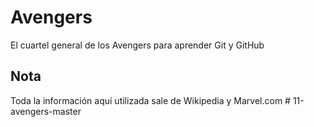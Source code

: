 # Avengers

El cuartel general de los Avengers para aprender Git y GitHub

## Nota
Toda la información aquí utilizada sale de Wikipedia y Marvel.com
#   1 1 - a v e n g e r s - m a s t e r  
 